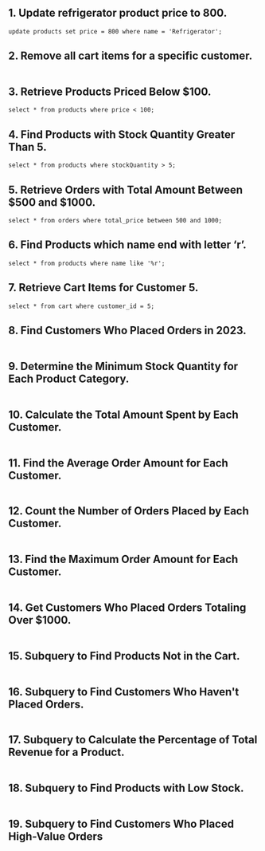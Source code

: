 ## 1. Update refrigerator product price to 800.
```
update products set price = 800 where name = 'Refrigerator';
```

## 2. Remove all cart items for a specific customer.
```

```

## 3. Retrieve Products Priced Below $100.
```
select * from products where price < 100;
```

## 4. Find Products with Stock Quantity Greater Than 5.
```
select * from products where stockQuantity > 5;
```

## 5. Retrieve Orders with Total Amount Between $500 and $1000.
```
select * from orders where total_price between 500 and 1000;
```

## 6. Find Products which name end with letter ‘r’.
```
select * from products where name like '%r';
```

## 7. Retrieve Cart Items for Customer 5.
```
select * from cart where customer_id = 5;
```

## 8. Find Customers Who Placed Orders in 2023.
```

```

## 9. Determine the Minimum Stock Quantity for Each Product Category.
```

```

## 10. Calculate the Total Amount Spent by Each Customer.
```

```

## 11. Find the Average Order Amount for Each Customer.
```

```

## 12. Count the Number of Orders Placed by Each Customer.
```

```

## 13. Find the Maximum Order Amount for Each Customer.
```

```

## 14. Get Customers Who Placed Orders Totaling Over $1000.
```

```

## 15. Subquery to Find Products Not in the Cart.
```

```

## 16. Subquery to Find Customers Who Haven't Placed Orders.
```

```

## 17. Subquery to Calculate the Percentage of Total Revenue for a Product.
```

```

## 18. Subquery to Find Products with Low Stock.
```

```

## 19. Subquery to Find Customers Who Placed High-Value Orders
```

```
